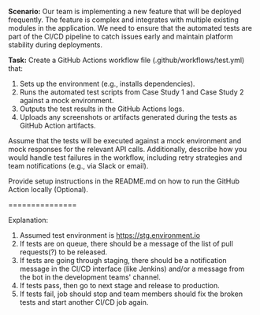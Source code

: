 **Scenario:**
Our team is implementing a new feature that will be deployed frequently. The feature is complex and integrates with multiple existing modules in the application. We need to ensure that the automated tests are part of the CI/CD pipeline to catch issues early and maintain platform stability during deployments. 

**Task:**
Create a GitHub Actions workflow file (.github/workflows/test.yml) that: 
1. Sets up the environment (e.g., installs dependencies). 
2. Runs the automated test scripts from Case Study 1 and Case Study 2 against a mock environment. 
3. Outputs the test results in the GitHub Actions logs. 
4. Uploads any screenshots or artifacts generated during the tests as GitHub Action artifacts. 

Assume that the tests will be executed against a mock environment and mock responses for the relevant API calls. Additionally, describe how you would handle test failures in the workflow, including retry strategies and team notifications (e.g., via Slack or email).

Provide setup instructions in the README.md on how to run the GitHub Action locally (Optional). 

===============

Explanation:
1. Assumed test environment is https://stg.environment.io
2. If tests are on queue, there should be a message of the list of pull requests(?) to be released.
3. If tests are going through staging, there should be a notification message in the CI/CD interface (like Jenkins) and/or a message from the bot in the development teams' channel.
4. If tests pass, then go to next stage and release to production.
5. If tests fail, job should stop and team members should fix the broken tests and start another CI/CD job again. 